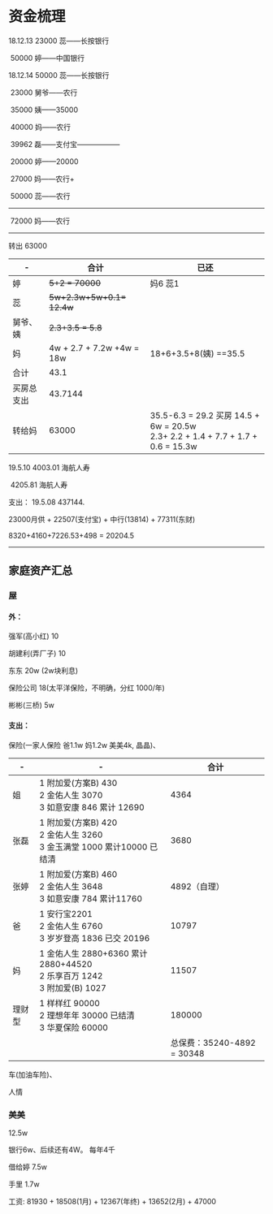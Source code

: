 # 资金梳理

18.12.13   23000   蕊——长按银行

​				  50000   婷——中国银行

18.12.14   50000   蕊——长按银行

​				  23000   舅爷——农行

​                  35000   姨——35000

​                  40000   妈——农行

​                  39962   磊——支付宝——————

​				  20000   婷——20000

​                  27000   妈——农行+

​			      50000   蕊——农行

---

​                  72000   妈——农行

---

转出         63000 

| -          | 合计                      | 已还                                                         |
| ---------- | ------------------------- | ------------------------------------------------------------ |
| 婷         | ~~5+2 = 70000~~           | 妈6 蕊1                                                      |
| 蕊         | ~~5w+2.3w+5w+0.1= 12.4w~~ |                                                              |
| 舅爷、姨   | ~~2.3+3.5 = 5.8~~         |                                                              |
| 妈         | 4w + 2.7 + 7.2w +4w = 18w | 18+6+3.5+8(姨) ==35.5                                        |
| 合计       | 43.1                      |                                                              |
| 买房总支出 | 43.7144                   |                                                              |
| 转给妈     | 63000                     | 35.5-6.3 = 29.2     买房 14.5 + 6w = 20.5w  <br /> 2.3+ 2.2 + 1.4 + 7.7 + 1.7 + 0.6 = 15.3w |

19.5.10     4003.01   海航人寿

​                  4205.81    海航人寿



支出： 19.5.08     437144.



23000月供 + 22507(支付宝) + 中行(13814) + 77311(东财)



8320+4160+7226.53+498 = 20204.5

---

## 家庭资产汇总

### 屋

#### 外：

强军(高小红)     10

胡建利(弄厂子)  10

东东                     20w    (2w块利息)

保险公司             18(太平洋保险，不明确，分红 1000/年)

彬彬(三桥)           5w

#### 支出：

保险(一家人保险 爸1.1w   妈1.2w  美美4k, 晶晶)、

| -      | -                                                            | 合计                       |
| ------ | ------------------------------------------------------------ | -------------------------- |
| 姐     | 1 附加爱(方案B)  430<br />2 金佑人生 3070<br />3 如意安康     846          累计  12690 | 4364                       |
| 张磊   | 1 附加爱(方案B)   420<br />2 金佑人生   3260<br />3 金玉满堂  1000  累计10000 已结清 | 3680                       |
| 张婷   | 1 附加爱(方案B) 460<br />2 金佑人生    3648<br />3 如意安康    784      累计11760 | 4892（自理）               |
| 爸     | 1 安行宝2201<br />2 金佑人生 6760<br />3 岁岁登高    1836   已交 20196 | 10797                      |
| 妈     | 1 金佑人生   2880+6360    累计2880+44520<br />2 乐享百万   1242<br />3 附加爱(B)  1027 | 11507                      |
| 理财型 | 1 样样红  90000<br />2 理想年年   30000   已结清<br />3 华夏保险  60000 | 180000                     |
|        |                                                              | 总保费：35240-4892 = 30348 |

车(加油车险)、

人情

### 美美

12.5w

银行6w、后续还有4W。      每年4千

借给婷    7.5w

手里  1.7w



工资:  81930 + 18508(1月) + 12367(年终) + 13652(2月) + 47000